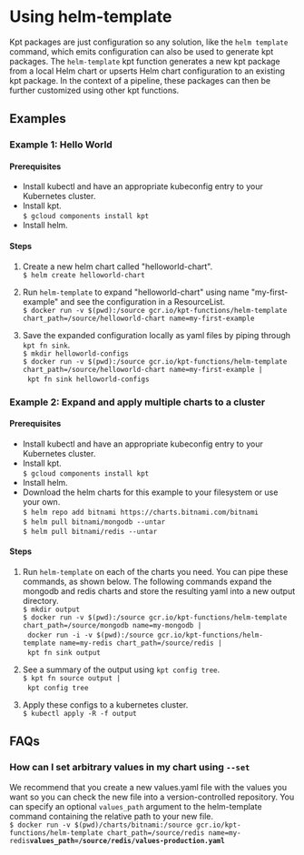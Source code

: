 <!-- Copyright 2020 Google LLC

Licensed under the Apache License, Version 2.0 (the "License");
you may not use this file except in compliance with the License.
You may obtain a copy of the License at

    https://www.apache.org/licenses/LICENSE-2.0

Unless required by applicable law or agreed to in writing, software
distributed under the License is distributed on an "AS IS" BASIS,
WITHOUT WARRANTIES OR CONDITIONS OF ANY KIND, either express or implied.
See the License for the specific language governing permissions and
limitations under the License. -->

# Using helm-template

Kpt packages are just configuration so any solution, like the `helm template` command, which emits configuration can also be used to generate kpt packages. The `helm-template` kpt function generates a new kpt package from a local Helm chart or upserts Helm chart configuration to an existing kpt package. In the context of a pipeline, these packages can then be further customized using other kpt functions.

## Examples

### Example 1: Hello World

#### Prerequisites

* Install kubectl and have an appropriate kubeconfig entry to your Kubernetes cluster.
* Install kpt.  
    `$ gcloud components install kpt`
* Install helm.

#### Steps

1. Create a new helm chart called "helloworld-chart".  
`$ helm create helloworld-chart`

1. Run `helm-template` to expand "helloworld-chart" using name "my-first-example" and see the configuration in a ResourceList.  
`$ docker run -v $(pwd):/source gcr.io/kpt-functions/helm-template chart_path=/source/helloworld-chart name=my-first-example`

1. Save the expanded configuration locally as yaml files by piping through `kpt fn sink`.  
`$ mkdir helloworld-configs`  
`$ docker run -v $(pwd):/source gcr.io/kpt-functions/helm-template chart_path=/source/helloworld-chart name=my-first-example |`  
  `kpt fn sink helloworld-configs`

### Example 2: Expand and apply multiple charts to a cluster

#### Prerequisites

* Install kubectl and have an appropriate kubeconfig entry to your Kubernetes cluster.
* Install kpt.  
    `$ gcloud components install kpt`
* Install helm.
* Download the helm charts for this example to your filesystem or use your own.  
    `$ helm repo add bitnami https://charts.bitnami.com/bitnami`  
    `$ helm pull bitnami/mongodb --untar`  
    `$ helm pull bitnami/redis --untar`

#### Steps

1. Run `helm-template` on each of the charts you need. You can pipe these commands, as shown below. The following commands expand the mongodb and redis charts and store the resulting yaml into a new output directory.  
`$ mkdir output`  
`$ docker run -v $(pwd):/source gcr.io/kpt-functions/helm-template chart_path=/source/mongodb name=my-mongodb |`  
  `docker run -i -v $(pwd):/source gcr.io/kpt-functions/helm-template name=my-redis chart_path=/source/redis |`  
  `kpt fn sink output`

1. See a summary of the output using `kpt config tree`.  
`$ kpt fn source output |`  
  `kpt config tree`

1. Apply these configs to a kubernetes cluster.  
`$ kubectl apply -R -f output`

## FAQs

### How can I set arbitrary values in my chart using `--set`

We recommend that you create a new values.yaml file with the values you want so you can check the new file into a version-controlled repository. You can specify an optional `values_path` argument to the helm-template command containing the relative path to your new file.  
`$ docker run -v $(pwd)/charts/bitnami:/source gcr.io/kpt-functions/helm-template chart_path=/source/redis name=my-redis`**`values_path=/source/redis/values-production.yaml`**
